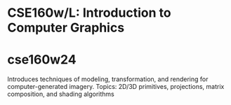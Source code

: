 # CSE160w/L: Introduction to Computer Graphics
# cse160w24
Introduces techniques of modeling, transformation, and rendering for computer-generated imagery. Topics: 2D/3D primitives, projections, matrix composition, and shading algorithms 